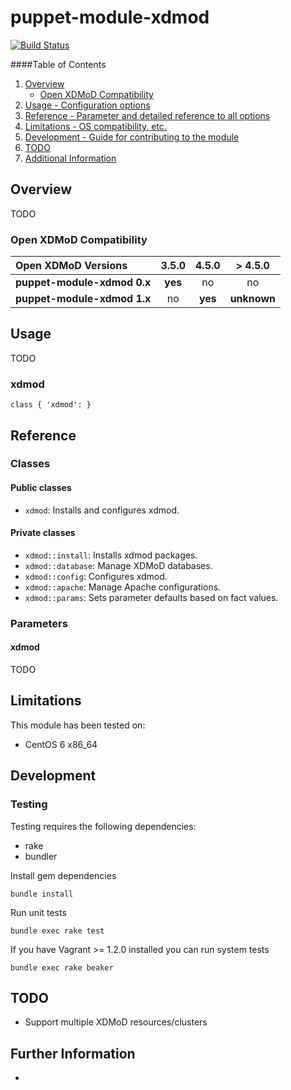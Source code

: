 # puppet-module-xdmod

[![Build Status](https://travis-ci.org/treydock/puppet-module-xdmod.svg?branch=master)](https://travis-ci.org/treydock/puppet-module-xdmod)

####Table of Contents

1. [Overview](#overview)
    * [Open XDMoD Compatibility](#open-xdmod-compatibility)
2. [Usage - Configuration options](#usage)
3. [Reference - Parameter and detailed reference to all options](#reference)
4. [Limitations - OS compatibility, etc.](#limitations)
5. [Development - Guide for contributing to the module](#development)
6. [TODO](#todo)
7. [Additional Information](#additional-information)

## Overview

TODO

### Open XDMoD Compatibility

Open XDMoD Versions         | 3.5.0    |  4.5.0  | > 4.5.0 |
:---------------------------|:--------:|:-------:|:--------:
**puppet-module-xdmod 0.x** | **yes**  | no      | no      
**puppet-module-xdmod 1.x** | no       | **yes** | **unknown** 

## Usage

TODO

### xdmod

    class { 'xdmod': }

## Reference

### Classes

#### Public classes

* `xdmod`: Installs and configures xdmod.

#### Private classes

* `xdmod::install`: Installs xdmod packages.
* `xdmod::database`: Manage XDMoD databases.
* `xdmod::config`: Configures xdmod.
* `xdmod::apache`: Manage Apache configurations.
* `xdmod::params`: Sets parameter defaults based on fact values.

### Parameters

#### xdmod

TODO

## Limitations

This module has been tested on:

* CentOS 6 x86_64

## Development

### Testing

Testing requires the following dependencies:

* rake
* bundler

Install gem dependencies

    bundle install

Run unit tests

    bundle exec rake test

If you have Vagrant >= 1.2.0 installed you can run system tests

    bundle exec rake beaker

## TODO

* Support multiple XDMoD resources/clusters

## Further Information

*

